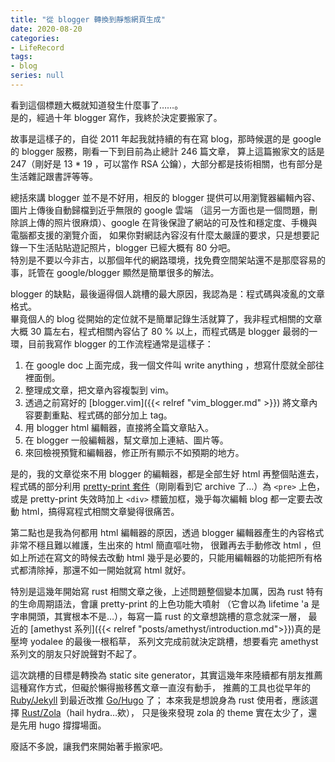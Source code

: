 ```yaml
---
title: "從 blogger 轉換到靜態網頁生成"
date: 2020-08-20
categories:
- LifeRecord
tags:
- blog
series: null
---
```


看到這個標題大概就知道發生什麼事了……。  
是的，經過十年 blogger 寫作，我終於決定要搬家了。  
<!--more-->

故事是這樣子的，自從 2011 年起我就持續的有在寫 blog，那時候選的是 google 的 blogger 服務，剛看一下到目前為止總計 246 篇文章，
算上這篇搬家文的話是 247（剛好是 13 * 19 ，可以當作 RSA 公鑰），大部分都是技術相關，也有部分是生活雜記跟書評等等。  

總括來講 blogger 並不是不好用，相反的 blogger 提供可以用瀏覽器編輯內容、圖片上傳後自動歸檔到近乎無限的 google 雲端
（這另一方面也是一個問題，刪除誤上傳的照片很麻煩）、google 在背後保證了網站的可及性和穩定度、手機與電腦都支援的瀏覽介面，
如果你對網誌內容沒有什麼太嚴謹的要求，只是想要記錄一下生活貼貼遊記照片，blogger 已經大概有 80 分吧。  
特別是不要以今非古，以那個年代的網路環境，找免費空間架站還不是那麼容易的事，託管在 google/blogger 顯然是簡單很多的解法。  

blogger 的缺點，最後逼得個人跳槽的最大原因，我認為是：程式碼與凌亂的文章格式。  
畢竟個人的 blog 從開始的定位就不是簡單記錄生活就算了，我非程式相關的文章大概 30 篇左右，程式相關內容佔了 80 % 以上，而程式碼是 blogger 最弱的一環，目前我寫作 blogger 的工作流程通常是這樣子：  

1. 在 google doc 上面完成，我一個文件叫 write anything ，想寫什麼就全部往裡面倒。
2. 整理成文章，把文章內容複製到 vim。
3. 透過之前寫好的 [blogger.vim]({{< relref "vim_blogger.md" >}}) 將文章內容要劃重點、程式碼的部分加上 tag。
4. 用 blogger html 編輯器，直接將全篇文章貼入。
5. 在 blogger 一般編輯器，幫文章加上連結、圖片等。
6. 來回檢視預覽和編輯器，修正所有顯示不如預期的地方。

是的，我的文章從來不用 blogger 的編輯器，都是全部生好 html 再整個貼進去，程式碼的部分利用 
[pretty-print 套件](https://github.com/googlearchive/code-prettify)（剛剛看到它 archive 了…）為 `<pre>` 上色，
或是 pretty-print 失效時加上 `<div>` 標籤加框，幾乎每次編輯 blog 都一定要去改動 html，搞得寫程式相關文章變得很痛苦。  

第二點也是我為何都用 html 編輯器的原因，透過 blogger 編輯器產生的內容格式非常不穩且難以維護，生出來的 html 簡直嘔吐物，
很難再去手動修改 html ，但如上所述在寫文的時候去改動 html 幾乎是必要的，只能用編輯器的功能把所有格式都清除掉，那還不如一開始就寫 html 就好。  

特別是這幾年開始寫 rust 相關文章之後，上述問題整個變本加厲，因為 rust 特有的生命周期語法，會讓 pretty-print 的上色功能大噴射
（它會以為 lifetime 'a 是字串開頭，其實根本不是…），每寫一篇 rust 的文章想跳槽的意念就深一層，
最近的 [amethyst 系列]({{< relref "posts/amethyst/introduction.md">}})真的是壓垮 yodalee 的最後一根稻草，
系列文完成前就決定跳槽，想要看完 amethyst 系列文的朋友只好說聲對不起了。  

這次跳槽的目標是轉換為 static site generator，其實這幾年來陸續都有朋友推薦這種寫作方式，但礙於懶得搬移舊文章一直沒有動手，
推薦的工具也從早年的 [Ruby/Jekyll](https://jekyllrb.com/) 到最近改推 [Go/Hugo](https://gohugo.io/) 了；
本來我是想說身為 rust 使用者，應該選擇 [Rust/Zola](https://www.getzola.org/)（hail hydra…欸），
只是後來發現 zola 的 theme 實在太少了，還是先用 hugo 撐撐場面。  

廢話不多說，讓我們來開始著手搬家吧。